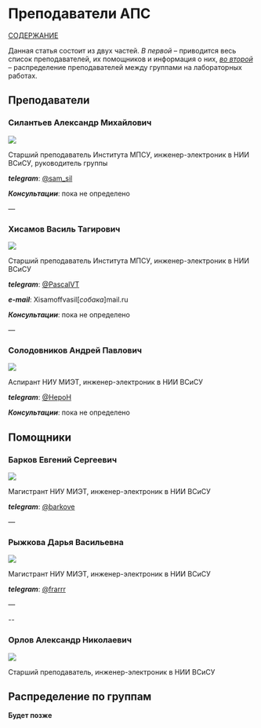 # Преподаватели АПС

[СОДЕРЖАНИЕ](../README.md)

Данная статья состоит из двух частей. *В первой* – приводится весь список преподавателей, их помощников и информация о них, *[во второй](#распределение-по-группам)* – распределение преподавателей между группами на лабораторных работах.

## Преподаватели

<!---### Беклемишев Дмитрий Николаевич

<img src="../.github/pic/teachers/beklemishev.jpg"  />

Старший преподаватель Института МПСУ, инженер-электроник в НИИ ВСиСУ, руководитель группы

***E-mail***: beklemishew.d.n[*собака*]gmail.com

***Консультации***: пока не определено

––



### Попов Михаил Геннадиевич

<img src="../.github/pic/teachers/popov.jpg"  />

Старший преподаватель Института МПСУ

***Telegram***: [@gr33nka](https://t.me/gr33nka)

***E-mail***: popov[*собака*]org.miet.ru

***Консультации***: среда, знаменатель, 16:10 - 17:40, ауд. 4330

––



### Примаков Евгений Владимирович

<img src="../.github/pic/teachers/primakov.jpg"  />

Ассистент Института МПСУ, инженер-электроник в НИИ ВСиСУ

***telegram***: [@Konfusion](http://t.me/Konfusion)

***Консультации***: пока не определено

––


-->
### Силантьев Александр Михайлович

<img src="../.github/pic/teachers/silantiev.jpg"  />

Старший преподаватель Института МПСУ, инженер-электроник в НИИ ВСиСУ, руководитель группы

***telegram***: [@sam_sil](http://t.me/sam_sil)

***Консультации***: пока не определено

––



### Хисамов Василь Тагирович

<img src="../.github/pic/teachers/hisamov.jpg"  />

Старший преподаватель Института МПСУ, инженер-электроник в НИИ ВСиСУ

***telegram***: [@PascalVT](http://t.me/PascalVT)

***e-mail***: Xisamoffvasil[*собака*]mail.ru

***Консультации***: пока не определено

––


### Солодовников Андрей Павлович

<img src="../.github/pic/teachers/solodovnikov.jpg"  />

Аспирант НИУ МИЭТ, инженер-электроник в НИИ ВСиСУ

***telegram***: [@HepoH](http://t.me/HepoH)

***Консультации***: пока не определено

## Помощники



<!---### Анисимова Мария Александровна

<img src="../.github/pic/teachers/anisimovam.jpg"  />

Магистрант НИУ МИЭТ, инженер-электроник в НИИ ВСиСУ

***telegram***: [@SweetPandemonium](http://t.me/SweetPandemonium)

––



### Анисимова Наталья Александровна

<img src="../.github/pic/teachers/anisimovan.jpg"  />

Магистрант НИУ МИЭТ, инженер-электроник в НИИ ВСиСУ

***telegram***: [@Nata_Anisimova](http://t.me/Nata_Anisimova)

––


-->
### Барков Евгений Сергеевич

<img src="../.github/pic/teachers/barkov.jpg"  />

Магистрант НИУ МИЭТ, инженер-электроник в НИИ ВСиСУ

***telegram***: [@barkove](http://t.me/barkove)

––



<!---### Подусено Виктор Анатольевич

![](../.github/pic/teachers/podusenko.jpg)

Магистрант НИУ МИЭТ, Инженер-программист в АО НПЦ ЭЛВИС

***telegram***: [@podusenkovic](http://t.me/podusenkovic)

––


-->
### Рыжкова Дарья Васильевна

<img src="../.github/pic/teachers/rygkova.jpg"  />

Магистрант НИУ МИЭТ, инженер-электроник в НИИ ВСиСУ

***telegram***: [@frarrr](http://t.me/frarrr)

––


<!---### Терновой Николай Эдуардович

<img src="../.github/pic/teachers/ternovoi.jpg"  />

Аспирант НИУ МИЭТ, Инженер отдела верификации и прототипирования конечных устройств в КМ211

***telegram***: [@ternovoy_n](http://t.me/ternovoy_n)


-->
--



### Орлов Александр Николаевич

<img src="../.github/pic/teachers/primakov.jpg" />

Старший преподаватель, инженер-электроник в НИИ ВСиСУ


## Распределение по группам

**Будет позже**
<!---**ПМ-31** [[Силантьев](#силантьев-александр-михайлович)]

**ИВТ-31** [[Попов](#попов-михаил-геннадиевич), [Терновой](#терновой-николай-эдуардович)]

**ИВТ-32** [[Силантьев](#силантьев-александр-михайлович)]

**ИВТ-33** [[Хисамов](#хисамов-василь-тагирович)]

**ИВТ-34** [[Беклемишев](#беклемишев-дмитрий-николаевич)]

**ИБ-31** [[Силантьев](#силантьев-александр-михайлович)]

**ПИН-31** [[Беклемишев](#беклемишев-дмитрий-николаевич)]

**ПИН-32** [[Примаков](#примаков-евгений-владимирович)]

**ПИН-33** [[Силантьев](#силантьев-александр-михайлович)]

**ПИН-34** [[Хисамов](#хисамов-василь-тагирович)]

**РТ-32** [[Хисамов](#хисамов-василь-тагирович)]

**РТ-33** [[Хисамов](#хисамов-василь-тагирович)]

**ИКТ-31** [[Попов](#попов-михаил-геннадиевич), [Терновой](#терновой-николай-эдуардович)]

**ИКТ-32** [[Попов](#попов-михаил-геннадиевич), [Терновой](#терновой-николай-эдуардович)]

**ИКТ-33** [[Попов](#попов-михаил-геннадиевич), [Терновой](#терновой-николай-эдуардович)]

**КТ-31** [[Хисамов](#хисамов-василь-тагирович)]-->
